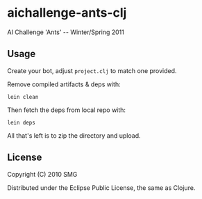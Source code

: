 # aichallenge-ants-clj

AI Challenge 'Ants' -- Winter/Spring 2011


## Usage

Create your bot, adjust `project.clj` to match one provided.

Remove compiled artifacts & deps with:

    lein clean

Then fetch the deps from local repo with:

    lein deps

All that's left is to zip the directory and upload.


## License

Copyright (C) 2010 SMG

Distributed under the Eclipse Public License, the same as Clojure.

